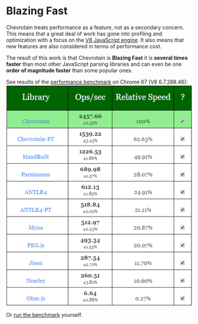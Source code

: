 # Blazing Fast

Chevrotain treats performance as a feature, not as a secondary concern.
This means that a great deal of work has gone into profiling and optimization with a focus on the [V8 JavaScript engine](https://github.com/v8/v8/wiki).
It also means that new features are also considered in terms of performance cost.

The result of this work is that Chevrotain is **Blazing Fast** it is **several times faster** than most other
JavaScript parsing libraries and can even be one **order of magnitude faster** than some popular ones.

See results of the [performance benchmark](https://chevrotain.io/performance/) on Chrome 67 (V8 6.7.288.46):
![Benchmark](./images/benchmark_chrome67.png)

Or [run the benchmark](https://chevrotain.io/performance/) yourself.
